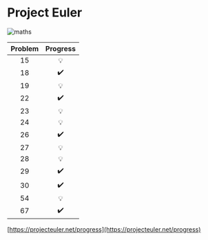 # Project Euler

![maths](https://www.rd.com/wp-content/uploads/2018/02/math-problem.jpg)

|Problem|Progress|
|:-----:|:------:|
|15     |:bulb:  |
|18     |:heavy_check_mark:|
|19     |:bulb:  |
|22     |:heavy_check_mark:|
|23     |:bulb:  |
|24     |:bulb:  |
|26     |:heavy_check_mark:|
|27     |:bulb:  |
|28     |:bulb:  |
|29     |:heavy_check_mark:|
|30     |:heavy_check_mark:|
|54     |:bulb:  |
|67     |:heavy_check_mark:|

[https://projecteuler.net/progress](https://projecteuler.net/progress)
